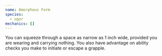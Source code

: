 ```yaml
---
name: Amorphous Form
species:
  - ugor
mechanics: []
---
```

You can squeeze through a space as narrow as 1 inch wide, provided you are wearing and carrying nothing. You also have advantage on ability checks you make to initiate or escape a grapple.
